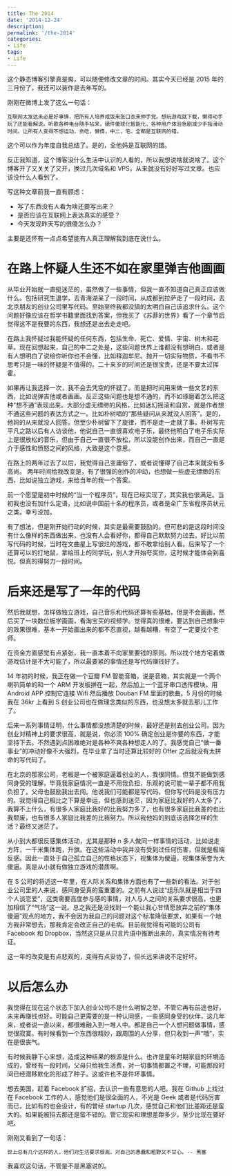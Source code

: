 ```yaml
---
title: The 2014
date: '2014-12-24'
description:
permalink: '/the-2014'
categories:
- Life
tags:
- Life
---
```


这个静态博客引擎真是爽，可以随便修改文章的时间。其实今天已经是 2015 年的三月份了，我还可以装作是去年写的。

刚刚在微博上发了这么一句话：

```
互联网太发达未必是好事情，把所有人培养成饭来张口衣来伸手党。想玩游戏就下载，懒得动手玩了还能看解说。听歌各种电台随手拈来，硬件傻球化智能化，各种用户体验急剧减少手指滑动时间。让所有人变得不想运动，贪吃，懒惰，中二，宅。全都是互联网的错。
```

这个可以作为年度自我总结了。是的，全他妈是互联网的错。

反正我知道，这个博客没什么生活中认识的人看的，所以我想说啥就说啥了。这个博客开了又关关了又开，换过几次域名和 VPS，从来就没有好好写过文章。也应该没什么人看到了。

写这种文章前我一直有顾虑：

- 写了东西没有人看为啥还要写出来？
- 是否应该在互联网上表达真实的感受？
- 今天发现昨天写的很傻怎么办？

主要是还怀有一点点希望能有人真正理解我到底在说什么。

# 在路上怀疑人生还不如在家里弹吉他画画

从毕业开始就一直挺迷茫的，虽然做了一些事情，但我一直不知道自己真正应该做什么。包括研究生退学，去青海湖呆了一段时间，从成都到拉萨走了一段时间，去北京朋友的创业公司里写代码。至始至终我都没搞的太明白自己该追求什么。这个问题好像应该在哲学书籍里面找到答案，但我买了《苏菲的世界》看了一个章节后觉得这不是我要的东西，我想还是出去走走吧。

在路上我怀疑过我能怀疑的任何东西，包括生命、死亡、爱情、宇宙、树木和花草。现在回想起来，自己的中二之处是，这些问题世界上谁都没有想明白，或者是有人想明白了说给你听你也不会懂，比如释迦牟尼。抛开一切实际物质，不看书不思考只是一味的怀疑是不值得的。二十来岁的时间还是很宝贵，还是不要太过挥霍。

如果再让我选择一次，我不会去凭空的怀疑了。而是把时间用来做一些文艺的东西，比如说弹吉他或者画画。反正这些问题也是想不通的，而不如琢磨着怎么把这种“想不通”表现出来。大部分虚无缥缈的风格，比如迷幻摇滚和自赏，就是作者想不通这些问题的表达方式之一。比如朴树唱的“那些疑问从来就没人回答”。是的，他妈的从来就没人回答。但至少朴树留下了旋律，而不是走一走就了事。朴树写完平凡之路以后有人访谈他，他说自己一直很喜欢电子乐，最终他明白了电子乐实际上是很放松的音乐，但由于自己一直很不放松，所以没能创作出来，而自己一直是介于感性和愤怒之间的风格，大致是这个意思。

在路上的两年过去了以后，我觉得自己变庸俗了，或者说懂得了自己本来就没有多高尚。
两年时间给我改变是，有了很强的创作的冲动，也想做一些虚无缥缈的东西，比如说独立游戏，来给当年的我一个答案。

前一个愿望是初中时候的“当一个程序员”，现在已经实现了，其实我也很满足。当初我也没有加什么定语，比如说中国前十名的程序员，或者是全广东省程序员状元之类。幸亏没加。

有了想法，但是刚开始行动的时候，其实是最需要鼓励的。但可悲的是这段时间没有什么像样的东西做出来，也没有人会看好你，都得自己默默努力过去。好比以前写代码的时候，当时在文曲星上写很烂的游戏，都不敢拿给别人看。后来写了一个还算可以的打地鼠，拿给班上的同学玩，别人才开始夸奖你，这时候才能体会到喜悦。但真的得努力一段时间。

# 后来还是写了一年的代码

然后我就想，怎样做独立游戏，自己音乐和代码还算有些基础，但是不会画画，然后买了一块数位板学画画，看淘宝买的视频学。觉得真的很难，要达到自己想象中的效果很难，基本一开始画出来的都不忍直视，越看越糟，有空了一定要找个老师。

在资金方面感觉有点紧张，我一直本着不向家里要钱的原则。所以找个地方宅着做游戏估计是不大可能了，所以最要紧的事情还是写代码赚钱好了。

14 年初的时候，我正在做一个豆瓣 FM 智能音箱，说是音箱，其实就是一个两个喇叭简单的和一个 ARM 开发板拼在一起，然后加上一个蓝牙串口透传模块。用 Android APP 控制它连接 Wifi 然后播放 Douban FM 里面的歌曲。5 月份的时候我在 36kr 上看到 S 创业公司也在做理念类似的东西，也没想太多就去那儿工作了。

后来一系列事情证明，什么事情都没想清楚的时候，最好还是别去创业公司。因为创业对精神上的要求很高，就是说，你必须 100% 确定创业是你要的东西，才能坚持下去。不然遇到点困难绝对是各种不爽各种想走人的了。我感觉自己“做一番事业”的冲动好像不大强烈，在毕业拿了当时还算比较好的 Offer 之后就没有太拼命的写代码了。

在北京的那家公司，老板是一个被家庭逼着创业的人，我很同情。但我不能做到感同身受的理解，毕竟我家庭情况一直是不用我负担，乐观的说可能一辈子都不用我负担了，父母也鼓励我出去闯。他说我们可能都是写代码，但你写代码是没有压力的。我觉得自己相比之下算是幸运，但也感到迷茫，因为家庭比我好的人太多了，我算不上什么，有很多人家庭比我好的比我努力多了，也有很多家庭比我差的也比我颓废，也有很多人家庭比我差的比我努力。所以我他妈的到底该选择怎样的生活？最终又迷茫了。

从小到大都很反感集体活动，尤其是那种 n 多人做同一样事情的活动，比如说走方阵，一千米集体跑，升旗。在这些活动中我并没有受到过任何伤害，但就是极端反感。因此一直处于自己孤立自己的性格状态下，视集体为傻逼，视集体荣誉为大傻逼。真是从小就有做独立游戏的潜质啊。

在 S 公司的将近这一年里，在人际关系和集体方面也有了一些新的看法。对于创业公司里的人来说，感同身受真的蛮重要的。之前有人说过“组乐队就是相当于四个人谈恋爱”，这类需要高度参与感的事情，对人与人之间的关系要求很高，也更加相信了“气场”这一说。总之我还是没找到一个能让我心甘情愿放弃之前的“集体傻逼”观点的地方，我不会因为我自己的问题对这个标准降低要求，如果有一个地方我非常想去，那我肯定会改正自己的毛病。目前我觉得有可能的公司有 Facebook 和 Dropbox，当然这只是从只言片语中推断出来的，真实情况有待考证。

这一年的改变是有点悲观的，变得有点妥协了，但长远来讲说不定好坏。

# 以后怎么办

我觉得在现在这个状态下加入创业公司不是什么明智之举，不管它再有前途也好，未来再赚钱也好。可能自己更需要的是一种认同感，一些感同身受的伙伴，这几年来，或者说一直以来，都很难融入到一堆人中。都是自己一个人想问题做事情，感觉很寂寞。有时候看到一个东西很精妙，跟周围的人分享，但只收到一声“哦”，实在是很丧气。

有时候我静下心来想，造成这种结果的根源是什么。也许是童年时期家庭的环境造成的，曾经有一段时间，父母只给我生活费，对一切事情都置之不理，可能那段时间已经潜移默化的形成了种子。这或许也不是件坏事情。

想去美国，赶着 Facebook 扩招，去认识一些有意思的人吧。我在 Github 上找过在 Facebook 工作的人，感觉他们是很全面的人，不光是 Geek 或者是代码厉害而已，比如有的也会设计，有的曾经 startup 几次，感觉自己和他们比差距还是蛮大的。如果能被招去那还是蛮不错的。管它现实和理想差距多少，至少比现在要好吧。

刚刚又看到了一句话：

```
世上总有几个这样的人，他们对生活要求很高，对自己的愚蠢和粗野又不甘心。-- 黑塞
```

我喜欢这句话，不管是不是黑塞说的。


